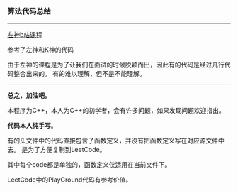 
### 算法代码总结 

---

[左神b站课程](https://www.bilibili.com/video/BV13g41157hK?p=3)


参考了左神和K神的代码

由于左神的课程是为了让我们在面试的时候脱颖而出，因此有的代码是经过几行代码整合出来的。
有的难以理解，但不是不能理解。

---

**总之，加油吧。**

本程序为C++，本人为C++的初学者，会有许多问题，如果发现问题欢迎指出。

**代码本人纯手写**。

有的头文件中的代码直接包含了函数定义，并没有把函数定义写在对应源文件中去。
是为了方便复制到LeetCode。

其中每个code都是单独的，函数定义仅适用在当前文件下。

LeetCode中的PlayGround代码有参考价值。

 
